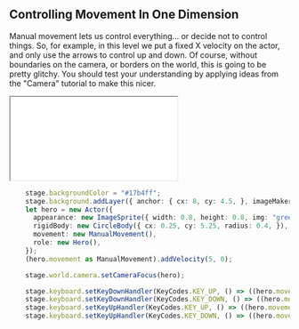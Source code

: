 ## Controlling Movement In One Dimension

Manual movement lets us control everything... or decide not to control things.
So, for example, in this level we put a fixed X velocity on the actor, and only
use the arrows to control up and down.  Of course, without boundaries on the
camera, or borders on the world, this is going to be pretty glitchy.  You should
test your understanding by applying ideas from the "Camera" tutorial to make
this nicer.

<iframe src="game_07.iframe.html"></iframe>

```typescript
    stage.backgroundColor = "#17b4ff";
    stage.background.addLayer({ anchor: { cx: 8, cy: 4.5, }, imageMaker: () => new ImageSprite({ width: 16, height: 9, img: "mid.png" }), speed: 0 });
    let hero = new Actor({
      appearance: new ImageSprite({ width: 0.8, height: 0.8, img: "green_ball.png" }),
      rigidBody: new CircleBody({ cx: 0.25, cy: 5.25, radius: 0.4, }),
      movement: new ManualMovement(),
      role: new Hero(),
    });
    (hero.movement as ManualMovement).addVelocity(5, 0);

    stage.world.camera.setCameraFocus(hero);

    stage.keyboard.setKeyDownHandler(KeyCodes.KEY_UP, () => ((hero.movement as ManualMovement).updateYVelocity(-5)));
    stage.keyboard.setKeyDownHandler(KeyCodes.KEY_DOWN, () => ((hero.movement as ManualMovement).updateYVelocity(5)));
    stage.keyboard.setKeyUpHandler(KeyCodes.KEY_UP, () => ((hero.movement as ManualMovement).updateYVelocity(0)));
    stage.keyboard.setKeyUpHandler(KeyCodes.KEY_DOWN, () => ((hero.movement as ManualMovement).updateYVelocity(0)));
```

